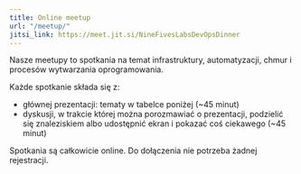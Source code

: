 ```yaml
---
title: Online meetup
url: "/meetup/"
jitsi_link: https://meet.jit.si/NineFivesLabsDevOpsDinner
---
```


Nasze meetupy to spotkania na temat infrastruktury, automatyzacji, chmur i procesów wytwarzania oprogramowania.

Każde spotkanie składa się z:

* głównej prezentacji: tematy w tabelce poniżej (~45 minut)
* dyskusji, w trakcie której można porozmawiać o prezentacji, podzielić się znaleziskiem albo udostępnić ekran i pokazać coś ciekawego (~45 minut)

Spotkania są całkowicie online. Do dołączenia nie potrzeba żadnej rejestracji.
